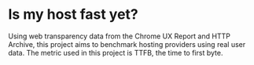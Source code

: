 # Is my host fast yet?

Using web transparency data from the Chrome UX Report and HTTP Archive, this project aims to benchmark hosting providers using real user data. The metric used in this project is TTFB, the time to first byte.
